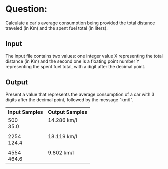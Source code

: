# Question:

Calculate a car's average consumption being provided the total distance traveled (in Km) and the spent fuel total (in liters).

## Input

The input file contains two values: one integer value X representing the total distance (in Km) and the second one is a floating point number Y representing the spent fuel total, with a digit after the decimal point.

## Output

Present a value that represents the average consumption of a car with 3 digits after the decimal point, followed by the message "km/l".

<table>
<tr>
    <th>Input Samples</th>
    <th>Output Samples</th>
</tr>
<tr></tr>

<tr>
    <td>500<br />35.0</td>
    <td>14.286 km/l<br /><br /></td>
</tr>
<tr></tr>
<tr>
    <td></td>
    <td></td>
</tr>
<tr></tr>

<tr>
    <td>2254<br />124.4</td>
    <td>18.119 km/l<br /><br /></td>
</tr>
<tr></tr>
<tr>
    <td></td>
    <td></td>
</tr>
<tr></tr>

<tr>
    <td>4554<br />464.6</td>
    <td>9.802 km/l<br /><br /></td>
</tr>
<tr></tr>

</table>
